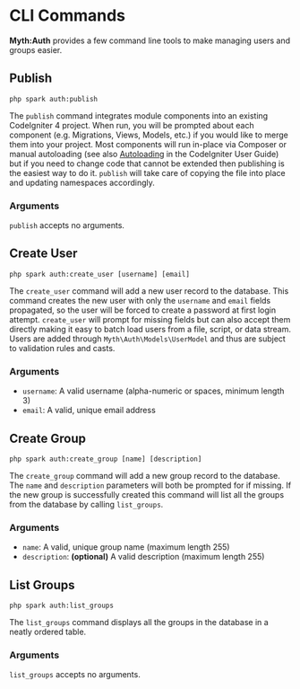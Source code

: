 # CLI Commands

**Myth:Auth** provides a few command line tools to make managing users and groups easier.

## Publish

	php spark auth:publish

The `publish` command integrates module components into an existing CodeIgniter 4 project.
When run, you will be prompted about each component (e.g. Migrations, Views, Models, etc.)
if you would like to merge them into your project. Most components will run in-place via
Composer or manual autoloading (see also [Autoloading](https://codeigniter4.github.io/userguide/concepts/autoloader.html)
in the CodeIgniter User Guide) but if you need to change code that cannot be extended then
publishing is the easiest way to do it. `publish` will take care of copying the file into
place and updating namespaces accordingly.

### Arguments

`publish` accepts no arguments.

## Create User

	php spark auth:create_user [username] [email]

The `create_user` command will add a new user record to the database. This command creates
the new user with only the `username` and `email` fields propagated, so the user will be
forced to create a password at first login attempt. `create_user` will prompt for missing
fields but can also accept them directly making it easy to batch load users from a file,
script, or data stream. Users are added through `Myth\Auth\Models\UserModel` and thus are
subject to validation rules and casts.

### Arguments

* `username`: A valid username (alpha-numeric or spaces, minimum length 3)
* `email`: A valid, unique email address

## Create Group

	php spark auth:create_group [name] [description]

The `create_group` command will add a new group record to the database. The `name` and
`description` parameters will both be prompted for if missing. If the new group is successfully
created this command will list all the groups from the database by calling `list_groups`.

### Arguments

* `name`: A valid, unique group name (maximum length 255)
* `description`: **(optional)** A valid description (maximum length 255)

## List Groups

	php spark auth:list_groups

The `list_groups` command displays all the groups in the database in a neatly ordered table.

### Arguments

`list_groups` accepts no arguments.
